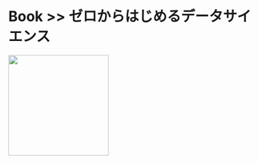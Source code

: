# Book >> ゼロからはじめるデータサイエンス

<img src="https://images-na.ssl-images-amazon.com/images/I/51uekgPWA6L._SX350_BO1,204,203,200_.jpg" style="width: 200px"/>